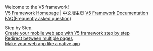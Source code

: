 Welcome to the V5 framework!  
[V5 Framework Homepage](http://v5framework.com/) | [中文版主页](http://v5framework.com/index_cn.html)
[V5 Framework Documentation](http://v5framework.com/docs)  
[FAQ(Frequently asked question)](https://github.com/V5Framework/V5/wiki/FAQ)  

Step by Step.  
[Create your mobile web app with V5 framework step by step](https://github.com/V5Framework/V5/wiki/Create-your-mobile-web-app-with-V5-framework-step-by-step)  
[Redirect between multiple pages](https://github.com/V5Framework/V5/wiki/Redirect-between-multiple-pages)  
[Make your web app like a native app](https://github.com/V5Framework/V5/wiki/Make-your-web-app-like-a-native-app)  
